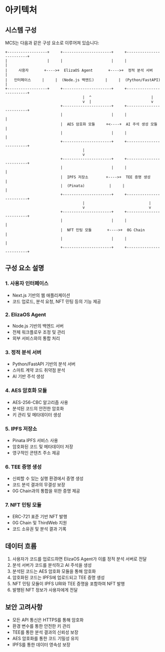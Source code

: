 # 아키텍처

## 시스템 구성

MCS는 다음과 같은 구성 요소로 이루어져 있습니다:

```
+------------------+     +----------------------+     +-------------------------+
|                  |     |                      |     |                         |
|     사용자       +---->+  ElizaOS Agent       +---->+  정적 분석 서버          |
|   인터페이스     |     |  (Node.js 백엔드)     |     |  (Python/FastAPI)       |
+------------------+     +----------------------+     +-------------------------+
                                   |  ^                           |
                                   v  |                           v
                         +----------------------+     +-------------------------+
                         |                      |     |                         |
                         |  AES 암호화 모듈     +<----+  AI 주석 생성 모듈       |
                         |                      |     |                         |
                         +----------------------+     +-------------------------+
                                   |
                                   v
                         +----------------------+     +-------------------------+
                         |                      |     |                         |
                         |  IPFS 저장소        +---->+  TEE 증명 생성           |
                         |  (Pinata)           |     |                         |
                         +----------------------+     +-------------------------+
                                   |                             |
                                   v                             v
                         +----------------------+     +-------------------------+
                         |                      |     |                         |
                         |  NFT 민팅 모듈       +---->+  0G Chain               |
                         |                      |     |                         |
                         +----------------------+     +-------------------------+
```

## 구성 요소 설명

### 1. 사용자 인터페이스
- Next.js 기반의 웹 애플리케이션
- 코드 업로드, 분석 요청, NFT 민팅 등의 기능 제공

### 2. ElizaOS Agent
- Node.js 기반의 백엔드 서버
- 전체 워크플로우 조정 및 관리
- 외부 서비스와의 통합 처리

### 3. 정적 분석 서버
- Python/FastAPI 기반의 분석 서버
- 스마트 계약 코드 취약점 분석
- AI 기반 주석 생성

### 4. AES 암호화 모듈
- AES-256-CBC 알고리즘 사용
- 분석된 코드의 안전한 암호화
- 키 관리 및 메타데이터 생성

### 5. IPFS 저장소
- Pinata IPFS 서비스 사용
- 암호화된 코드 및 메타데이터 저장
- 영구적인 콘텐츠 주소 제공

### 6. TEE 증명 생성
- 신뢰할 수 있는 실행 환경에서 증명 생성
- 코드 분석 결과의 무결성 보장
- 0G Chain과의 통합을 위한 증명 제공

### 7. NFT 민팅 모듈
- ERC-721 표준 기반 NFT 발행
- 0G Chain 및 ThirdWeb 지원
- 코드 소유권 및 분석 결과 기록

## 데이터 흐름

1. 사용자가 코드를 업로드하면 ElizaOS Agent가 이를 정적 분석 서버로 전달
2. 분석 서버가 코드를 분석하고 AI 주석을 생성
3. 분석된 코드는 AES 암호화 모듈을 통해 암호화
4. 암호화된 코드는 IPFS에 업로드되고 TEE 증명 생성
5. NFT 민팅 모듈이 IPFS URI와 TEE 증명을 포함하여 NFT 발행
6. 발행된 NFT 정보가 사용자에게 전달

## 보안 고려사항

- 모든 API 통신은 HTTPS를 통해 암호화
- 환경 변수를 통한 안전한 키 관리
- TEE를 통한 분석 결과의 신뢰성 보장
- AES 암호화를 통한 코드 기밀성 유지
- IPFS를 통한 데이터 영속성 보장 